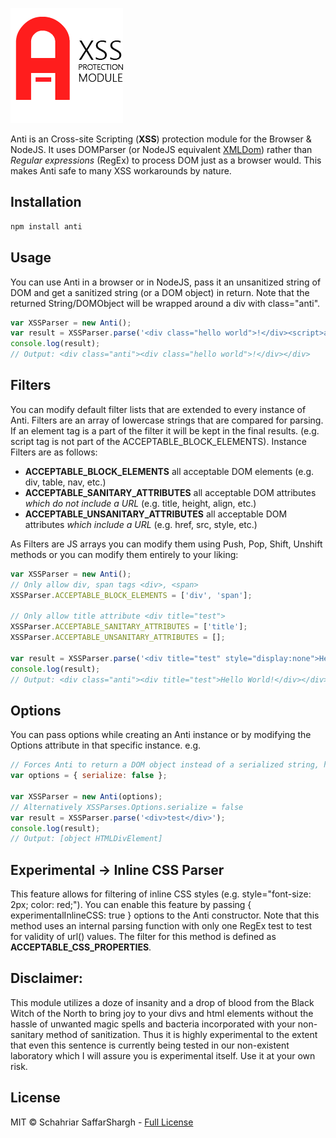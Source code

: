 ![Anti](https://github.com/schahriar/anti/blob/master/Anti.png)

Anti is an Cross-site Scripting (**XSS**) protection module for the Browser & NodeJS. It uses DOMParser (or NodeJS equivalent [XMLDom](https://github.com/jindw/xmldom)) rather than *Regular expressions* (RegEx) to process DOM just as a browser would. This makes Anti safe to many XSS workarounds by nature.

## Installation
```javascript
npm install anti
```

## Usage
You can use Anti in a browser or in NodeJS, pass it an unsanitized string of DOM and get a sanitized string (or a DOM object) in return. Note that the returned String/DOMObject will be wrapped around a div with class="anti".
```javascript
var XSSParser = new Anti();
var result = XSSParser.parse('<div class="hello world">!</div><script>alert("xss")</script>');
console.log(result);
// Output: <div class="anti"><div class="hello world">!</div></div>
```

## Filters
You can modify default filter lists that are extended to every instance of Anti. Filters are an array of lowercase strings that are compared for parsing. If an element tag is a part of the filter it will be kept in the final results. (e.g. script tag is not part of the ACCEPTABLE_BLOCK_ELEMENTS). Instance Filters are as follows:
- **ACCEPTABLE_BLOCK_ELEMENTS** all acceptable DOM elements (e.g. div, table, nav, etc.)
- **ACCEPTABLE_SANITARY_ATTRIBUTES** all acceptable DOM attributes *which do not include a URL* (e.g. title, height, align, etc.)
- **ACCEPTABLE_UNSANITARY_ATTRIBUTES** all acceptable DOM attributes *which include a URL* (e.g. href, src, style, etc.)

As Filters are JS arrays you can modify them using Push, Pop, Shift, Unshift methods or you can modify them entirely to your liking:

```javascript
var XSSParser = new Anti();
// Only allow div, span tags <div>, <span>
XSSParser.ACCEPTABLE_BLOCK_ELEMENTS = ['div', 'span'];

// Only allow title attribute <div title="test">
XSSParser.ACCEPTABLE_SANITARY_ATTRIBUTES = ['title'];
XSSParser.ACCEPTABLE_UNSANITARY_ATTRIBUTES = [];

var result = XSSParser.parse('<div title="test" style="display:none">Hello World!</div><section>This will be excluded</section>');
console.log(result);
// Output: <div class="anti"><div title="test">Hello World!</div></div>
```

## Options
You can pass options while creating an Anti instance or by modifying the Options attribute in that specific instance.
e.g.
```javascript
// Forces Anti to return a DOM object instead of a serialized string, hence you will be able to directly append the output
var options = { serialize: false };

var XSSParser = new Anti(options);
// Alternatively XSSParses.Options.serialize = false
var result = XSSParser.parse('<div>test</div>');
console.log(result);
// Output: [object HTMLDivElement]
```

## Experimental -> Inline CSS Parser
This feature allows for filtering of inline CSS styles (e.g. style="font-size: 2px; color: red;"). You can enable this feature by passing { experimentalInlineCSS: true } options to the Anti constructor. Note that this method uses an internal parsing function with only one RegEx test to test for validity of url() values. The filter for this method is defined as **ACCEPTABLE_CSS_PROPERTIES**.

## Disclaimer:
This module utilizes a doze of insanity and a drop of blood from the Black Witch of the North to bring joy to your divs and html elements without the hassle of unwanted magic spells and bacteria incorporated with your non-sanitary method of sanitization. Thus it is highly experimental to the extent that even this sentence is currently being tested in our non-existent laboratory which I will assure you is experimental itself. Use it at your own risk.

## License
MIT &copy; Schahriar SaffarShargh - [Full License](https://github.com/schahriar/anti/blob/master/README.md)